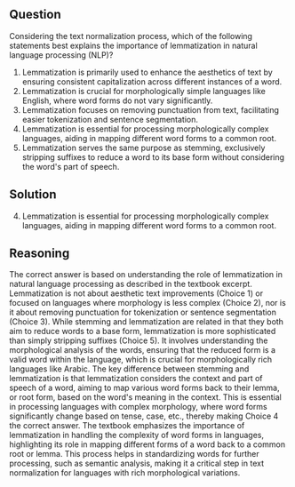 ## Question
Considering the text normalization process, which of the following statements best explains the importance of lemmatization in natural language processing (NLP)?

1. Lemmatization is primarily used to enhance the aesthetics of text by ensuring consistent capitalization across different instances of a word.
2. Lemmatization is crucial for morphologically simple languages like English, where word forms do not vary significantly.
3. Lemmatization focuses on removing punctuation from text, facilitating easier tokenization and sentence segmentation.
4. Lemmatization is essential for processing morphologically complex languages, aiding in mapping different word forms to a common root.
5. Lemmatization serves the same purpose as stemming, exclusively stripping suffixes to reduce a word to its base form without considering the word's part of speech.

## Solution
4. Lemmatization is essential for processing morphologically complex languages, aiding in mapping different word forms to a common root.

## Reasoning
The correct answer is based on understanding the role of lemmatization in natural language processing as described in the textbook excerpt. Lemmatization is not about aesthetic text improvements (Choice 1) or focused on languages where morphology is less complex (Choice 2), nor is it about removing punctuation for tokenization or sentence segmentation (Choice 3). While stemming and lemmatization are related in that they both aim to reduce words to a base form, lemmatization is more sophisticated than simply stripping suffixes (Choice 5). It involves understanding the morphological analysis of the words, ensuring that the reduced form is a valid word within the language, which is crucial for morphologically rich languages like Arabic. The key difference between stemming and lemmatization is that lemmatization considers the context and part of speech of a word, aiming to map various word forms back to their lemma, or root form, based on the word's meaning in the context. This is essential in processing languages with complex morphology, where word forms significantly change based on tense, case, etc., thereby making Choice 4 the correct answer. The textbook emphasizes the importance of lemmatization in handling the complexity of word forms in languages, highlighting its role in mapping different forms of a word back to a common root or lemma. This process helps in standardizing words for further processing, such as semantic analysis, making it a critical step in text normalization for languages with rich morphological variations.